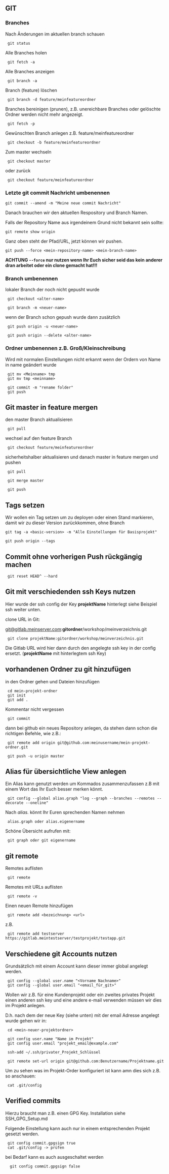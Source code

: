 ## GIT

### Branches

Nach Änderungen im aktuellen branch schauen

     git status

Alle Branches holen

     git fetch -a

Alle Branches anzeigen

     git branch -a

Branch (feature) löschen

     git branch -d feature/meinfeatureordner

Branches bereinigen (prunen), z.B. unereichbare Branches oder gelöschte Ordner werden nicht mehr angezeigt.

     git fetch -p

Gewünschten Branch anlegen z.B. feature/meinfeatureordner

     git checkout -b feature/meinfeatureordner

Zum master wechseln

     git checkout master

oder zurück

     git checkout feature/meinfeatureordner

### Letzte git commit Nachricht umbenennen

`git commit --amend -m "Meine neue commit Nachricht"`

Danach brauchen wir den aktuellen Respository und Branch Namen.

Falls der Repository Name aus irgendeinem Grund nicht bekannt sein sollte:

`git remote show origin`

Ganz oben steht der Pfad/URL, jetzt können wir pushen.

`git push --force <mein-repository-name> <mein-branch-name>`

**ACHTUNG `--force` nur nutzen wenn Ihr Euch sicher seid das kein anderer dran arbeitet oder ein clone gemacht hat!!!**

### Branch umbenennen

lokaler Branch der noch nicht gepusht wurde

     git checkout <alter-name>

     git branch -m <neuer-name>

wenn der Branch schon gepush wurde dann zusätzlich

     git push origin -u <neuer-name>

     git push origin --delete <alter-name>

### Ordner umbenennen z.B. Groß/Kleinschreibung

Wird mit normalen Einstellungen nicht erkannt wenn der Ordern von Name in name geändert wurde

     git mv <Meinname> tmp
     git mv tmp <meinname>

     git commit -m "rename folder"
     git push

## Git master in feature mergen

den master Branch aktualisieren

     git pull

wechsel auf den feature Branch

     git checkout feature/meinfeatureordner

sicherheitshalber aktualisieren und danach master in feature mergen und pushen

     git pull

     git merge master

     git push

## Tags setzen

Wir wollen ein Tag setzen um zu deployen oder einen Stand markieren, damit wir zu dieser Version zurückkommen, ohne Branch

    git tag -a <basic-version> -m "Alle Einstellungen für Basisprojekt"

    git push origin --tags

## Commit ohne vorherigen Push rückgängig machen

     git reset HEAD^ --hard

## Git mit verschiedenden ssh Keys nutzen

Hier wurde der ssh config der Key **projektName** hinterlegt siehe Beispiel ssh weiter unten.

clone URL in Git:

git@gitlab.meinserver.com:**gitordner**/workshop/meinverzeichnis.git

     git clone projektName:gitordner/workshop/meinverzeichnis.git

Die Gitlab URL wird hier dann durch den angelegte ssh key in der config ersetzt. (**projektName** mit hinterlegtem ssh Key)

## vorhandenen Ordner zu git hinzufügen

in den Ordner gehen und Dateien hinzufügen

     cd mein-projekt-ordner
     git init
     git add .

Kommentar nicht vergessen

     git commit

dann bei github ein neues Repository anlegen, da stehen dann schon die richtigen Befehle, wie z.B.:

     git remote add origin git@github.com:meinusername/mein-projekt-ordner.git

     git push -u origin master

## Alias für übersichtliche View anlegen

Ein Alias kann genutzt werden um Kommados zusammenzufassen z.B mit einem Wort das Ihr Euch besser merken könnt.

     git config --global alias.graph "log --graph --branches --remotes --decorate --oneline"

Nach _alias._ könnt Ihr Euren sprechenden Namen nehmen

     alias.graph oder alias.eigenername

Schöne Übersicht aufrufen mit:

     git graph oder git eigenername

## git remote

Remotes auflisten

     git remote

Remotes mit URLs auflisten

     git remote -v

Einen neuen Remote hinzufügen

     git remote add <bezeichnung> <url>

z.B.

     git remote add testserver https://gitlab.meintestserver/testprojekt/testapp.git

## Verschiedene git Accounts nutzen

Grundsätzlich mit einem Account kann dieser immer global angelegt werden.

     git config --global user.name "<Vorname Nachname>"
     git config --global user.email "<email_für_git>"

Wollen wir z.B. für eine Kundenprojekt oder ein zweites privates Projekt einen anderen
ssh key und eine andere e-mail verwenden müssen wir dies im Projekt anlegen.

D.h. nach dem der neue Key (siehe unten) mit der email Adresse angelegt wurde gehen wir in:

     cd <mein-neuer-projektordner>

     git config user.name "Name im Projekt"
     git config user.email "projekt_email@example.com"

     ssh-add ~/.ssh/privater_Projekt_Schlüssel 

     git remote set-url origin git@github.com:Benutzername/Projektname.git

Um zu sehen was im Projekt-Order konfiguriert ist kann amn dies sich z.B. so anschauen:

     cat .git/config

## Verified commits

Hierzu braucht man z.B. einen GPG Key.
Installation siehe SSH_GPG_Setup.md

Folgende Einstellung kann auch nur in einem entsprechenden Projekt gesetzt werden.

     git config commit.gpgsign true
     cat .git/config -> prüfen

bei Bedarf kann es auch ausgeschaltet werden

      git config commit.gpgsign false

